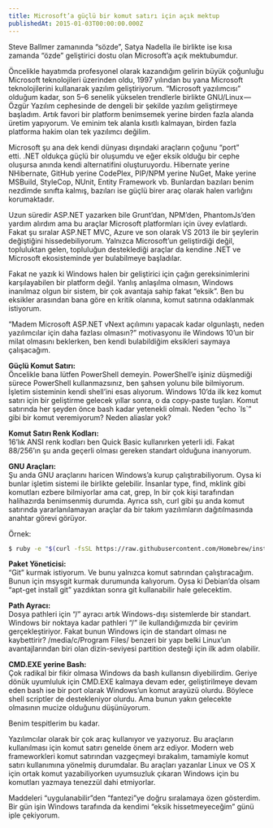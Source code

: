 ```yaml
---
title: Microsoft’a güçlü bir komut satırı için açık mektup
publishedAt: 2015-01-03T00:00:00.000Z
---
```


Steve Ballmer zamanında “sözde”, Satya Nadella ile birlikte ise kısa zamanda
“özde” geliştirici dostu olan Microsoft’a açık mektubumdur.

Öncelikle hayatımda profesyonel olarak kazandığım gelirin büyük çoğunluğu
Microsoft teknolojileri üzerinden oldu, 1997 yılından bu yana Microsoft
teknolojilerini kullanarak yazılım geliştiriyorum. “Microsoft yazılımcısı”
olduğum kadar, son 5–6 senelik yükselen trendlerle birlikte GNU/Linux — Özgür
Yazılım cephesinde de dengeli bir şekilde yazılım geliştirmeye başladım. Artık
favori bir platform benimsemek yerine birden fazla alanda üretim yapıyorum. Ve
eminim tek alanla kısıtlı kalmayan, birden fazla platforma hakim olan tek
yazılımcı değilim.

Microsoft şu ana dek kendi dünyası dışındaki araçların çoğunu “port” etti. .NET
oldukça güçlü bir oluşumdu ve eğer eksik olduğu bir cephe oluşursa anında kendi
alternatifini oluşturuyordu. Hibernate yerine NHibernate, GitHub yerine
CodePlex, PIP/NPM yerine NuGet, Make yerine MSBuild, StyleCop, NUnit, Entity
Framework vb. Bunlardan bazıları benim nezdimde sınıfta kalmış, bazıları ise
güçlü birer araç olarak halen varlığını korumaktadır.

Uzun süredir ASP.NET yazarken bile Grunt’dan, NPM’den, PhantomJs’den yardım
alırdım ama bu araçlar Microsoft platformları için üvey evlatlardı. Fakat şu
sıralar ASP.NET MVC, Azure ve son olarak VS 2013 ile bir şeylerin değiştiğini
hissedebiliyorum. Yalnızca Microsoft’un geliştirdiği değil, topluluktan gelen,
topluluğun desteklediği araçlar da kendine .NET ve Microsoft ekosisteminde yer
bulabilmeye başladılar.

Fakat ne yazık ki Windows halen bir geliştirici için çağın gereksinimlerini
karşılayabilen bir platform değil. Yanlış anlaşılma olmasın, Windows inanılmaz
olgun bir sistem, bir çok avantaja sahip fakat “eksik”. Ben bu eksikler
arasından bana göre en kritik olanına, komut satırına odaklanmak istiyorum.

“Madem Microsoft ASP.NET vNext açılımını yapacak kadar olgunlaştı, neden
yazılımcılar için daha fazlası olmasın?” motivasyonu ile Windows 10’un bir milat
olmasını beklerken, ben kendi bulabildiğim eksikleri saymaya çalışacağım.

**Güçlü Komut Satırı:**\
Öncelikle bana lütfen PowerShell demeyin. PowerShell’e işiniz düşmediği sürece
PowerShell kullanmazsınız, ben şahsen yolunu bile bilmiyorum. İşletim sisteminin
kendi shell’ini esas alıyorum. Windows 10’da ilk kez komut satırı için bir
geliştirme gelecek yıllar sonra, o da copy-paste tuşları. Komut satırında her
şeyden önce bash kadar yetenekli olmalı. Neden “echo \`ls\`” gibi bir komut
veremiyorum? Neden aliaslar yok?

**Komut Satırı Renk Kodları:**\
16’lık ANSI renk kodları ben Quick Basic kullanırken yeterli idi. Fakat
88/256’ın şu anda geçerli olması gereken standart olduğuna inanıyorum.

**GNU Araçları:**\
Şu anda GNU araçlarını haricen Windows’a kurup çalıştırabiliyorum. Oysa ki
bunlar işletim sistemi ile birlikte gelebilir. İnsanlar type, find, mklink gibi
komutları ezbere bilmiyorlar ama cat, grep, ln bir çok kişi tarafından
halihazırda benimsenmiş durumda. Ayrıca ssh, curl gibi şu anda komut satırında
yararlanılamayan araçlar da bir takım yazılımların dağıtılmasında anahtar görevi
görüyor.

Örnek:

```sh
$ ruby -e "$(curl -fsSL https://raw.githubusercontent.com/Homebrew/install/master/install)"
```

**Paket Yöneticisi:**\
“Git” kurmak istiyorum. Ve bunu yalnızca komut satırından çalıştıracağım. Bunun
için msysgit kurmak durumunda kalıyorum. Oysa ki Debian’da olsam “apt-get
install git” yazdıktan sonra git kullanabilir hale gelecektim.

**Path Ayracı:**\
Dosya pathleri için “/” ayracı artık Windows-dışı sistemlerde bir standart.
Windows bir noktaya kadar pathleri “/” ile kullandığımızda bir çevirim
gerçekleştiriyor. Fakat bunun Windows için de standart olması ne kaybettirir?
/media/c/Program Files/ benzeri bir yapı belki Linux’un avantajlarından biri
olan dizin-seviyesi partition desteği için ilk adım olabilir.

**CMD.EXE yerine Bash:**\
Çok radikal bir fikir olmasa Windows da bash kullansın diyebilirdim. Geriye
dönük uyumluluk için CMD.EXE kalmaya devam eder, geliştirilmeye devam eden bash
ise bir port olarak Windows’un komut arayüzü olurdu. Böylece shell scriptler de
destekleniyor olurdu. Ama bunun yakın gelecekte olmasının mucize olduğunu
düşünüyorum.

Benim tespitlerim bu kadar.

Yazılımcılar olarak bir çok araç kullanıyor ve yazıyoruz. Bu araçların
kullanılması için komut satırı genelde önem arz ediyor. Modern web frameworkleri
komut satırından vazgeçmeyi bırakalım, tamamiyle komut satırı kullanımına
yönelmiş durumdalar. Bu araçları yazanlar Linux ve OS X için ortak komut
yazabiliyorken uyumsuzluk çıkaran Windows için bu komutları yazmaya tenezzül
dahi etmiyorlar.

Maddeleri “uygulanabilir”den “fantezi”ye doğru sıralamaya özen gösterdim. Bir
gün işin Windows tarafında da kendimi “eksik hissetmeyeceğim” günü iple
çekiyorum.

